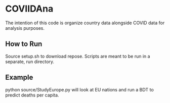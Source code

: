 # COVIIDAna
The intention of this code is organize country data alongside COVID data for analysis purposes.
## How to Run
Source setup.sh to download repose. Scripts are meant to be run in a separate, run directory.
## Example
python source/StudyEurope.py will look at EU nations and run a BDT to predict deaths per capita.
